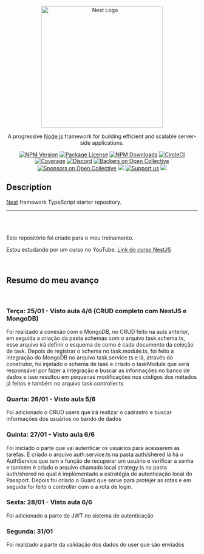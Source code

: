 <p align="center">
  <a href="http://nestjs.com/" target="blank"><img src="https://nestjs.com/img/logo_text.svg" width="320" alt="Nest Logo" /></a>
</p>

[circleci-image]: https://img.shields.io/circleci/build/github/nestjs/nest/master?token=abc123def456
[circleci-url]: https://circleci.com/gh/nestjs/nest

  <p align="center">A progressive <a href="http://nodejs.org" target="_blank">Node.js</a> framework for building efficient and scalable server-side applications.</p>
    <p align="center">
<a href="https://www.npmjs.com/~nestjscore" target="_blank"><img src="https://img.shields.io/npm/v/@nestjs/core.svg" alt="NPM Version" /></a>
<a href="https://www.npmjs.com/~nestjscore" target="_blank"><img src="https://img.shields.io/npm/l/@nestjs/core.svg" alt="Package License" /></a>
<a href="https://www.npmjs.com/~nestjscore" target="_blank"><img src="https://img.shields.io/npm/dm/@nestjs/common.svg" alt="NPM Downloads" /></a>
<a href="https://circleci.com/gh/nestjs/nest" target="_blank"><img src="https://img.shields.io/circleci/build/github/nestjs/nest/master" alt="CircleCI" /></a>
<a href="https://coveralls.io/github/nestjs/nest?branch=master" target="_blank"><img src="https://coveralls.io/repos/github/nestjs/nest/badge.svg?branch=master#9" alt="Coverage" /></a>
<a href="https://discord.gg/G7Qnnhy" target="_blank"><img src="https://img.shields.io/badge/discord-online-brightgreen.svg" alt="Discord"/></a>
<a href="https://opencollective.com/nest#backer" target="_blank"><img src="https://opencollective.com/nest/backers/badge.svg" alt="Backers on Open Collective" /></a>
<a href="https://opencollective.com/nest#sponsor" target="_blank"><img src="https://opencollective.com/nest/sponsors/badge.svg" alt="Sponsors on Open Collective" /></a>
  <a href="https://paypal.me/kamilmysliwiec" target="_blank"><img src="https://img.shields.io/badge/Donate-PayPal-ff3f59.svg"/></a>
    <a href="https://opencollective.com/nest#sponsor"  target="_blank"><img src="https://img.shields.io/badge/Support%20us-Open%20Collective-41B883.svg" alt="Support us"></a>
  <a href="https://twitter.com/nestframework" target="_blank"><img src="https://img.shields.io/twitter/follow/nestframework.svg?style=social&label=Follow"></a>
</p>
  <!--[![Backers on Open Collective](https://opencollective.com/nest/backers/badge.svg)](https://opencollective.com/nest#backer)
  [![Sponsors on Open Collective](https://opencollective.com/nest/sponsors/badge.svg)](https://opencollective.com/nest#sponsor)-->

## Description

[Nest](https://github.com/nestjs/nest) framework TypeScript starter repository.
<hr>

<br><br>



<p> Este repositório foi criado para o meu treinamento.</p>

<p>
Estou estudando por um curso no YouTube. <a href="https://www.youtube.com/playlist?list=PLryJIoSncQyNzHHbHMPQkjPRP3Kv0ICnq" target="_blank">Link do curso NestJS</a> 
</p>
<br>

## Resumo do meu avanço
<br>
<h3>Terça: 25/01 - Visto aula 4/6 (CRUD completo com NestJS e MongoDB)</h3>
<p>Foi realizado a conexão com o MongoDB, no CRUD feito na aula anterior, em seguida a criação da pasta schemas com o arquivo task.schema.ts, esse arquivo irá definir o esquema de como é cada documento da coleção de task. Depois de registrar o schema no task.module.ts, foi feito a integração do MongoDB no arquivo task.service.ts e lá, através do construtor, foi injetado o schema de task e criado o taskModule que será responsável por fazer a integração e buscar as informações no banco de dados e isso resultou em pequenas modificações nos códigos dos métados já feitos e também no arquivo task.controller.ts </p>

<h3>Quarta: 26/01 - Visto aula 5/6 </h3>
<p>Foi adicionado o CRUD users que irá realizar o cadrastro e buscar informações dos usuários no bando de dados</p>

<h3>Quinta: 27/01 - Visto aula 6/6 </h3>
<p>Foi iniciado o parte que vai autenticar os usuários para acessarem as tarefas. É criado o arquivo auth.service.ts na pasta auth/shered lá há o AuthService que tem a função de recuperar um usuário e verificar a senha e também é criado o arquivo chamado local.strategy.ts na pasta auth/shered no qual é implementado a estratégia de autenticação local do Passport. Depois foi criado o Guard que serve para protejer as rotas e em seguida foi feito o controller com o a rota de login.</p>


<h3>Sexta: 28/01 - Visto aula 6/6 </h3>
<p>Foi adicionado a parte de JWT no sistema de autenticação</p>

<h3>Segunda: 31/01  </h3>
<p>Foi realizado a parte da validação dos dados do user que são enviados</p>